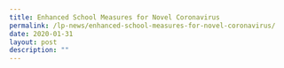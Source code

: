 ```yaml
---
title: Enhanced School Measures for Novel Coronavirus
permalink: /lp-news/enhanced-school-measures-for-novel-coronavirus/
date: 2020-01-31
layout: post
description: ""
---
```

